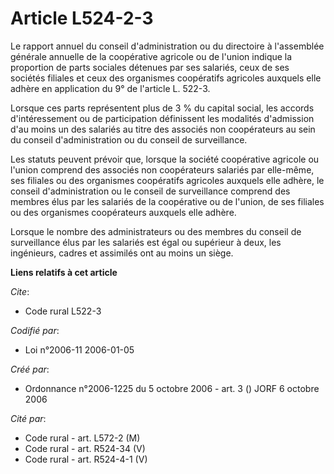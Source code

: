 # Article L524-2-3

Le rapport annuel du conseil d'administration ou du directoire à l'assemblée générale annuelle de la coopérative agricole ou
de l'union indique la proportion de parts sociales détenues par ses salariés, ceux de ses sociétés filiales et ceux des
organismes coopératifs agricoles auxquels elle adhère en application du 9° de l'article L. 522-3.

Lorsque ces parts représentent plus de 3 % du capital social, les accords d'intéressement ou de participation définissent les
modalités d'admission d'au moins un des salariés au titre des associés non coopérateurs au sein du conseil d'administration
ou du conseil de surveillance.

Les statuts peuvent prévoir que, lorsque la société coopérative agricole ou l'union comprend des associés non coopérateurs
salariés par elle-même, ses filiales ou des organismes coopératifs agricoles auxquels elle adhère, le conseil
d'administration ou le conseil de surveillance comprend des membres élus par les salariés de la coopérative ou de l'union, de
ses filiales ou des organismes coopérateurs auxquels elle adhère.

Lorsque le nombre des administrateurs ou des membres du conseil de surveillance élus par les salariés est égal ou supérieur à
deux, les ingénieurs, cadres et assimilés ont au moins un siège.

**Liens relatifs à cet article**

_Cite_:

  - Code rural L522-3

_Codifié par_:

  - Loi n°2006-11 2006-01-05

_Créé par_:

  - Ordonnance n°2006-1225 du 5 octobre 2006 - art. 3 () JORF 6 octobre 2006

_Cité par_:

  - Code rural - art. L572-2 (M)
  - Code rural - art. R524-34 (V)
  - Code rural - art. R524-4-1 (V)
